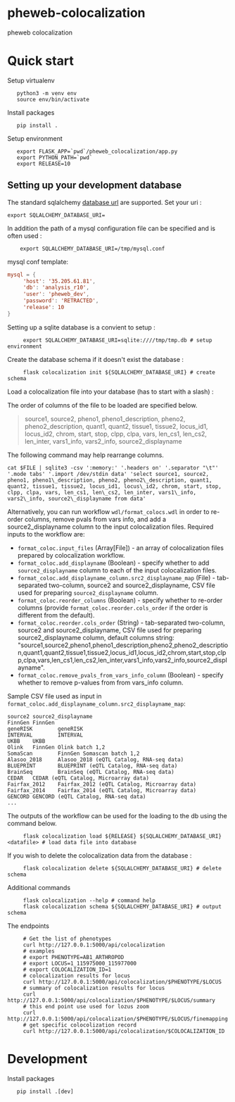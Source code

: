# pheweb-colocalization
pheweb colocalization

# Quick start

Setup virtualenv

```
   python3 -m venv env
   source env/bin/activate
```

Install packages

```
   pip install .
```

Setup environment


```
   export FLASK_APP=`pwd`/pheweb_colocalization/app.py
   export PYTHON_PATH=`pwd`
   export RELEASE=10
```


## Setting up your development database



The standard sqlalchemy [database url](https://docs.sqlalchemy.org/en/14/core/engines.html#database-urls) are supported.
Set your uri :

```
export SQLALCHEMY_DATABASE_URI=
```


In addition the path of a mysql configuration file can be specified and is often used :

```
	export SQLALCHEMY_DATABASE_URI=/tmp/mysql.conf
```

mysql conf template:

```conf
mysql = {
     'host': '35.205.61.81',
     'db': 'analysis_r10',
     'user': 'pheweb_dev',
     'password': 'RETRACTED',
     'release': 10
}
```

Setting up a sqlite database is a convient to setup :


```
     export SQLALCHEMY_DATABASE_URI=sqlite:////tmp/tmp.db # setup environment
```

Create the database schema if it doesn't exist the database :


```
     flask colocalization init ${SQLALCHEMY_DATABASE_URI} # create schema
```

Load a colocalization file into your database (has to start with a slash) :

The order of columns of the file to be loaded are specified below.

> source1, source2, pheno1, pheno1\_description, pheno2, pheno2\_description, quant1, quant2, tissue1, tissue2, locus_id1, locus\_id2, chrom, start, stop, clpp, clpa, vars, len_cs1, len\_cs2, len_inter, vars1\_info, vars2\_info, source2\_displayname 

The following command may help rearrange columns.

```
cat $FILE | sqlite3 -csv ':memory:' '.headers on' '.separator "\t"' '.mode tabs' '.import /dev/stdin data' 'select source1, source2, pheno1, pheno1\_description, pheno2, pheno2\_description, quant1, quant2, tissue1, tissue2, locus_id1, locus\_id2, chrom, start, stop, clpp, clpa, vars, len_cs1, len\_cs2, len_inter, vars1\_info, vars2\_info, source2\_displayname from data' 
```

Alternatively, you can run workflow `wdl/format_colocs.wdl` in order to re-order columns, remove pvals from vars info, and add a source2_displayname column to the input colocalization files. Required inputs to the workflow are:
- `format_coloc.input_files` (Array[File]) - an array of colocalization files prepared by colocalization workflow. 
- `format_coloc.add_displayname` (Boolean) - specify whether to add `source2_displayname` column to each of the input colocalization files.
- `format_coloc.add_displayname_column.src2_displayname_map` (File) - tab-separated two-column, source2 and source2_displayname, CSV file used for preparing `source2_displayname` column.
- `format_coloc.reorder_columns` (Boolean) - specify whether to re-order columns (provide `format_coloc.reorder.cols_order` if the order is different from the default).
- `format_coloc.reorder.cols_order` (String) - tab-separated two-column, source2 and source2_displayname, CSV file used for preparing source2_displayname column, default columns string: "source1,source2,pheno1,pheno1_description,pheno2,pheno2_description,quant1,quant2,tissue1,tissue2,locus_id1,locus_id2,chrom,start,stop,clpp,clpa,vars,len_cs1,len_cs2,len_inter,vars1_info,vars2_info,source2_displayname".
- `format_coloc.remove_pvals_from_vars_info_column` (Boolean) - specify whether to remove p-values from from vars_info column.

Sample CSV file used as input in `format_coloc.add_displayname_column.src2_displayname_map`:
```
source2 source2_displayname
FinnGen FinnGen
geneRISK        geneRISK
INTERVAL        INTERVAL
UKBB    UKBB
Olink   FinnGen Olink batch 1,2
SomaScan        FinnGen Somascan batch 1,2
Alasoo_2018     Alasoo_2018 (eQTL Catalog, RNA-seq data)
BLUEPRINT       BLUEPRINT (eQTL Catalog, RNA-seq data)
BrainSeq        BrainSeq (eQTL Catalog, RNA-seq data)
CEDAR   CEDAR (eQTL Catalog, Microarray data)
Fairfax_2012    Fairfax_2012 (eQTL Catalog, Microarray data)
Fairfax_2014    Fairfax_2014 (eQTL Catalog, Microarray data)
GENCORD GENCORD (eQTL Catalog, RNA-seq data)
...
```

The outputs of the workflow can be used for the loading to the db using the command below.


```
     flask colocalization load ${RELEASE} ${SQLALCHEMY_DATABASE_URI} <datafile> # load data file into database
```

If you wish to delete the colocalization data from the database :

```
     flask colocalization delete ${SQLALCHEMY_DATABASE_URI} # delete schema
```


Additional commands

```
	 flask colocalization --help # command help
	 flask colocalization schema ${SQLALCHEMY_DATABASE_URI} # output schema
```


The endpoints

```
     # Get the list of phenotypes
     curl http://127.0.0.1:5000/api/colocalization
     # examples
     # export PHENOTYPE=AB1_ARTHROPOD
     # export LOCUS=1_115975000_115977000
     # export COLOCALIZATION_ID=1
     # colocalization results for locus
     curl http://127.0.0.1:5000/api/colocalization/$PHENOTYPE/$LOCUS
     # summary of colocalization results for locus
     curl http://127.0.0.1:5000/api/colocalization/$PHENOTYPE/$LOCUS/summary
     # this end point use used for lozus zoom
     curl http://127.0.0.1:5000/api/colocalization/$PHENOTYPE/$LOCUS/finemapping
     # get specific colocolization record 
     curl http://127.0.0.1:5000/api/colocalization/$COLOCALIZATION_ID
```

# Development
	
	
Install packages

```
   pip install .[dev]
```

